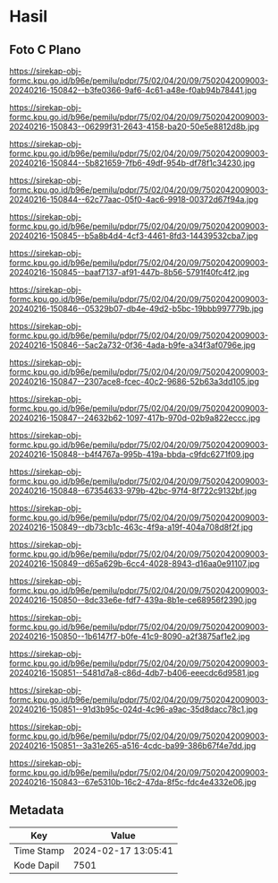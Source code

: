 # Hasil

## Foto C Plano

https://sirekap-obj-formc.kpu.go.id/b96e/pemilu/pdpr/75/02/04/20/09/7502042009003-20240216-150842--b3fe0366-9af6-4c61-a48e-f0ab94b78441.jpg

https://sirekap-obj-formc.kpu.go.id/b96e/pemilu/pdpr/75/02/04/20/09/7502042009003-20240216-150843--06299f31-2643-4158-ba20-50e5e8812d8b.jpg

https://sirekap-obj-formc.kpu.go.id/b96e/pemilu/pdpr/75/02/04/20/09/7502042009003-20240216-150844--5b821659-7fb6-49df-954b-df78f1c34230.jpg

https://sirekap-obj-formc.kpu.go.id/b96e/pemilu/pdpr/75/02/04/20/09/7502042009003-20240216-150844--62c77aac-05f0-4ac6-9918-00372d67f94a.jpg

https://sirekap-obj-formc.kpu.go.id/b96e/pemilu/pdpr/75/02/04/20/09/7502042009003-20240216-150845--b5a8b4d4-4cf3-4461-8fd3-14439532cba7.jpg

https://sirekap-obj-formc.kpu.go.id/b96e/pemilu/pdpr/75/02/04/20/09/7502042009003-20240216-150845--baaf7137-af91-447b-8b56-5791f40fc4f2.jpg

https://sirekap-obj-formc.kpu.go.id/b96e/pemilu/pdpr/75/02/04/20/09/7502042009003-20240216-150846--05329b07-db4e-49d2-b5bc-19bbb997779b.jpg

https://sirekap-obj-formc.kpu.go.id/b96e/pemilu/pdpr/75/02/04/20/09/7502042009003-20240216-150846--5ac2a732-0f36-4ada-b9fe-a34f3af0796e.jpg

https://sirekap-obj-formc.kpu.go.id/b96e/pemilu/pdpr/75/02/04/20/09/7502042009003-20240216-150847--2307ace8-fcec-40c2-9686-52b63a3dd105.jpg

https://sirekap-obj-formc.kpu.go.id/b96e/pemilu/pdpr/75/02/04/20/09/7502042009003-20240216-150847--24632b62-1097-417b-970d-02b9a822eccc.jpg

https://sirekap-obj-formc.kpu.go.id/b96e/pemilu/pdpr/75/02/04/20/09/7502042009003-20240216-150848--b4f4767a-995b-419a-bbda-c9fdc6271f09.jpg

https://sirekap-obj-formc.kpu.go.id/b96e/pemilu/pdpr/75/02/04/20/09/7502042009003-20240216-150848--67354633-979b-42bc-97f4-8f722c9132bf.jpg

https://sirekap-obj-formc.kpu.go.id/b96e/pemilu/pdpr/75/02/04/20/09/7502042009003-20240216-150849--db73cb1c-463c-4f9a-a19f-404a708d8f2f.jpg

https://sirekap-obj-formc.kpu.go.id/b96e/pemilu/pdpr/75/02/04/20/09/7502042009003-20240216-150849--d65a629b-6cc4-4028-8943-d16aa0e91107.jpg

https://sirekap-obj-formc.kpu.go.id/b96e/pemilu/pdpr/75/02/04/20/09/7502042009003-20240216-150850--8dc33e6e-fdf7-439a-8b1e-ce68956f2390.jpg

https://sirekap-obj-formc.kpu.go.id/b96e/pemilu/pdpr/75/02/04/20/09/7502042009003-20240216-150850--1b6147f7-b0fe-41c9-8090-a2f3875af1e2.jpg

https://sirekap-obj-formc.kpu.go.id/b96e/pemilu/pdpr/75/02/04/20/09/7502042009003-20240216-150851--5481d7a8-c86d-4db7-b406-eeecdc6d9581.jpg

https://sirekap-obj-formc.kpu.go.id/b96e/pemilu/pdpr/75/02/04/20/09/7502042009003-20240216-150851--91d3b95c-024d-4c96-a9ac-35d8dacc78c1.jpg

https://sirekap-obj-formc.kpu.go.id/b96e/pemilu/pdpr/75/02/04/20/09/7502042009003-20240216-150851--3a31e265-a516-4cdc-ba99-386b67f4e7dd.jpg

https://sirekap-obj-formc.kpu.go.id/b96e/pemilu/pdpr/75/02/04/20/09/7502042009003-20240216-150843--67e5310b-16c2-47da-8f5c-fdc4e4332e06.jpg


## Metadata

| Key        | Value               |
| ---------- | ------------------- |
| Time Stamp | 2024-02-17 13:05:41 |
| Kode Dapil | 7501                |




